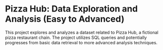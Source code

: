 # Pizza Hub: Data Exploration and Analysis (Easy to Advanced)

This project explores and analyzes a dataset related to Pizza Hub, a fictional pizza restaurant chain. The project utilizes SQL queries and potentially progresses from basic data retrieval to more advanced analysis techniques.
